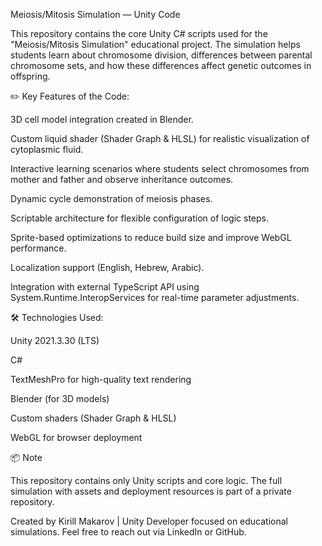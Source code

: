 Meiosis/Mitosis Simulation — Unity Code

This repository contains the core Unity C# scripts used for the "Meiosis/Mitosis Simulation" educational project. The simulation helps students learn about chromosome division, differences between parental chromosome sets, and how these differences affect genetic outcomes in offspring.

✏️ Key Features of the Code:

3D cell model integration created in Blender.

Custom liquid shader (Shader Graph & HLSL) for realistic visualization of cytoplasmic fluid.

Interactive learning scenarios where students select chromosomes from mother and father and observe inheritance outcomes.

Dynamic cycle demonstration of meiosis phases.

Scriptable architecture for flexible configuration of logic steps.

Sprite-based optimizations to reduce build size and improve WebGL performance.

Localization support (English, Hebrew, Arabic).

Integration with external TypeScript API using System.Runtime.InteropServices for real-time parameter adjustments.

🛠 Technologies Used:

Unity 2021.3.30 (LTS)

C#

TextMeshPro for high-quality text rendering

Blender (for 3D models)

Custom shaders (Shader Graph & HLSL)

WebGL for browser deployment

📦 Note

This repository contains only Unity scripts and core logic. The full simulation with assets and deployment resources is part of a private repository.


Created by Kirill Makarov | Unity Developer focused on educational simulations. Feel free to reach out via LinkedIn or GitHub.
